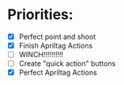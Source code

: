 # Priorities:

- [x] Perfect point and shoot
- [x] Finish Apriltag Actions
- [ ] WINCH!!!!!!!!!!
- [ ] Create "quick action" buttons
- [x] Perfect Apriltag Actions
